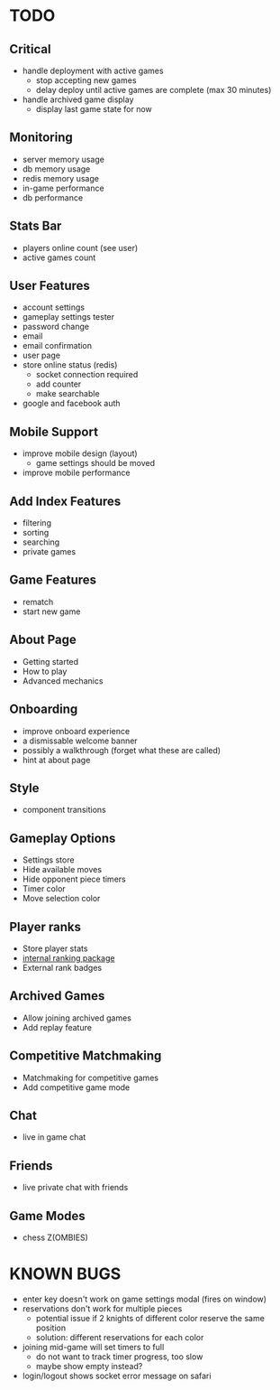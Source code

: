 # TODO

## Critical
- handle deployment with active games
  - stop accepting new games
  - delay deploy until active games are complete (max 30 minutes)
- handle archived game display
  - display last game state for now

## Monitoring
- server memory usage
- db memory usage
- redis memory usage
- in-game performance
- db performance

## Stats Bar
- players online count (see user)
- active games count

## User Features
- account settings
- gameplay settings tester
- password change
- email
- email confirmation
- user page
- store online status (redis)
  - socket connection required
  - add counter
  - make searchable
- google and facebook auth

## Mobile Support
- improve mobile design (layout)
  - game settings should be moved
- improve mobile performance

## Add Index Features
- filtering
- sorting
- searching
- private games

## Game Features
- rematch
- start new game

## About Page
- Getting started
- How to play
- Advanced mechanics

## Onboarding
- improve onboard experience
- a dismissable welcome banner
- possibly a walkthrough (forget what these are called)
- hint at about page

## Style
- component transitions

## Gameplay Options
- Settings store
- Hide available moves
- Hide opponent piece timers
- Timer color
- Move selection color

## Player ranks
- Store player stats
- [internal ranking package](https://www.npmjs.com/package/glicko2)
- External rank badges

## Archived Games
- Allow joining archived games
- Add replay feature

## Competitive Matchmaking
- Matchmaking for competitive games
- Add competitive game mode

## Chat
- live in game chat

## Friends
- live private chat with friends

## Game Modes
- chess Z(OMBIES)

# KNOWN BUGS
- enter key doesn't work on game settings modal (fires on window)
- reservations don't work for multiple pieces
  - potential issue if 2 knights of different color reserve the same position
  - solution: different reservations for each color
- joining mid-game will set timers to full
  - do not want to track timer progress, too slow
  - maybe show empty instead?
- login/logout shows socket error message on safari
